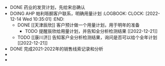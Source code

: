 - DONE 药业的发货计划，先给宋总确认
- DOING AHP 帕利哌酮客户联系，明确用量计划
  :LOGBOOK:
  CLOCK: [2022-12-14 Wed 10:35:01]
  :END:
	- DONE [[天津辰欣]] 客户预计做一个用量计划，用于明年的准备
		- TODO 提醒辰欣给用量计划，并告知全分析检测结果 [[2022-12-21]]
	- TODO [[康川济]] 告知客户全分析检测结果，询问是否可以给个全年计划 [[2022-12-21]]
- DONE 完成2021-2022年的销售线索记录和分析
-
-